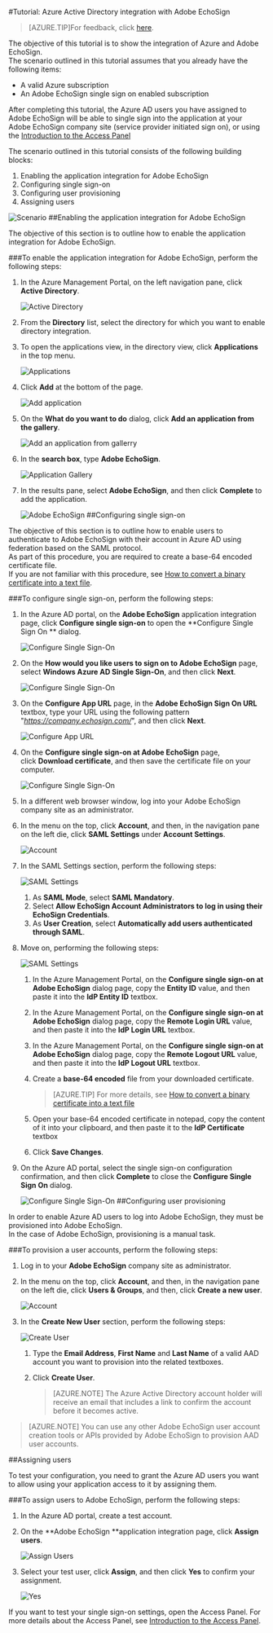 <properties 
    pageTitle="Tutorial: Azure Active Directory integration with Adobe EchoSign | Windows Azure" 
    description="Learn how to use Adobe EchoSign with Azure Active Directory to enable single sign-on, automated provisioning, and more!" 
    services="active-directory" 
    authors="jeevansd"  
    documentationCenter="na" 
    manager="stevenpo"/>
<tags
	ms.service="active-directory"
	ms.date="01/14/2016"
	wacn.date=""/>

#Tutorial: Azure Active Directory integration with Adobe EchoSign
>[AZURE.TIP]For feedback, click [here](http://go.microsoft.com/fwlink/?LinkId=528195).

The objective of this tutorial is to show the integration of Azure and Adobe EchoSign.  
The scenario outlined in this tutorial assumes that you already have the following items:

-   A valid Azure subscription
-   An Adobe EchoSign single sign on enabled subscription

After completing this tutorial, the Azure AD users you have assigned to Adobe EchoSign will be able to single sign into the application at your Adobe EchoSign company site (service provider initiated sign on), or using the [Introduction to the Access Panel](https://msdn.microsoft.com/zh-cn/library/dn308586) 

The scenario outlined in this tutorial consists of the following building blocks:

1.  Enabling the application integration for Adobe EchoSign
2.  Configuring single sign-on
3.  Configuring user provisioning
4.  Assigning users

![Scenario](./media/active-directory-saas-adobe-echosign-tutorial/IC789511.png "Scenario")
##Enabling the application integration for Adobe EchoSign

The objective of this section is to outline how to enable the application integration for Adobe EchoSign.

###To enable the application integration for Adobe EchoSign, perform the following steps:

1.  In the Azure Management Portal, on the left navigation pane, click **Active Directory**.

    ![Active Directory](./media/active-directory-saas-adobe-echosign-tutorial/IC700993.png "Active Directory")

2.  From the **Directory** list, select the directory for which you want to enable directory integration.

3.  To open the applications view, in the directory view, click **Applications** in the top menu.

    ![Applications](./media/active-directory-saas-adobe-echosign-tutorial/IC700994.png "Applications")

4.  Click **Add** at the bottom of the page.

    ![Add application](./media/active-directory-saas-adobe-echosign-tutorial/IC749321.png "Add application")

5.  On the **What do you want to do** dialog, click **Add an application from the gallery**.

    ![Add an application from gallerry](./media/active-directory-saas-adobe-echosign-tutorial/IC749322.png "Add an application from gallerry")

6.  In the **search box**, type **Adobe EchoSign**.

    ![Application Gallery](./media/active-directory-saas-adobe-echosign-tutorial/IC789514.png "Application Gallery")

7.  In the results pane, select **Adobe EchoSign**, and then click **Complete** to add the application.

    ![Adobe EchoSign](./media/active-directory-saas-adobe-echosign-tutorial/IC789515.png "Adobe EchoSign")
##Configuring single sign-on

The objective of this section is to outline how to enable users to authenticate to Adobe EchoSign with their account in Azure AD using federation based on the SAML protocol.  
As part of this procedure, you are required to create a base-64 encoded certificate file.  
If you are not familiar with this procedure, see [How to convert a binary certificate into a text file](http://youtu.be/PlgrzUZ-Y1o).

###To configure single sign-on, perform the following steps:

1.  In the Azure AD portal, on the **Adobe EchoSign** application integration page, click **Configure single sign-on** to open the **Configure Single Sign On ** dialog.

    ![Configure Single Sign-On](./media/active-directory-saas-adobe-echosign-tutorial/IC789516.png "Configure Single Sign-On")

2.  On the **How would you like users to sign on to Adobe EchoSign** page, select **Windows Azure AD Single Sign-On**, and then click **Next**.

    ![Configure Single Sign-On](./media/active-directory-saas-adobe-echosign-tutorial/IC789517.png "Configure Single Sign-On")

3.  On the **Configure App URL** page, in the **Adobe EchoSign Sign On URL** textbox, type your URL using the following pattern "*https://company.echosign.com/*", and then click **Next**.

    ![Configure App URL](./media/active-directory-saas-adobe-echosign-tutorial/IC789518.png "Configure App URL")

4.  On the **Configure single sign-on at Adobe EchoSign** page, click **Download certificate**, and then save the certificate file on your computer.

    ![Configure Single Sign-On](./media/active-directory-saas-adobe-echosign-tutorial/IC789519.png "Configure Single Sign-On")

5.  In a different web browser window, log into your Adobe EchoSign company site as an administrator.

6.  In the menu on the top, click **Account**, and then, in the navigation pane on the left die, click **SAML Settings** under **Account Settings**.

    ![Account](./media/active-directory-saas-adobe-echosign-tutorial/IC789520.png "Account")

7.  In the SAML Settings section, perform the following steps:

    ![SAML Settings](./media/active-directory-saas-adobe-echosign-tutorial/IC789521.png "SAML Settings")

    1.  As **SAML Mode**, select **SAML Mandatory**.
    2.  Select **Allow EchoSign Account Administrators to log in using their EchoSign Credentials**.
    3.  As **User Creation**, select **Automatically add users authenticated through SAML**.

8.  Move on, performing the following steps:

    ![SAML Settings](./media/active-directory-saas-adobe-echosign-tutorial/IC789522.png "SAML Settings")

    1.  In the Azure Management Portal, on the **Configure single sign-on at Adobe EchoSign** dialog page, copy the **Entity ID** value, and then paste it into the **IdP Entity ID** textbox.
    2.  In the Azure Management Portal, on the **Configure single sign-on at Adobe EchoSign** dialog page, copy the **Remote Login URL** value, and then paste it into the **IdP Login URL** textbox.
    3.  In the Azure Management Portal, on the **Configure single sign-on at Adobe EchoSign** dialog page, copy the **Remote Logout URL** value, and then paste it into the **IdP Logout URL** textbox.
    4.  Create a **base-64 encoded** file from your downloaded certificate.  

		>[AZURE.TIP] For more details, see [How to convert a binary certificate into a text file](http://youtu.be/PlgrzUZ-Y1o)
    5.  Open your base-64 encoded certificate in notepad, copy the content of it into your clipboard, and then paste it to the **IdP Certificate** textbox
    6.  Click **Save Changes**.

9.  On the Azure AD portal, select the single sign-on configuration confirmation, and then click **Complete** to close the **Configure Single Sign On** dialog.

    ![Configure Single Sign-On](./media/active-directory-saas-adobe-echosign-tutorial/IC789523.png "Configure Single Sign-On")
##Configuring user provisioning

In order to enable Azure AD users to log into Adobe EchoSign, they must be provisioned into Adobe EchoSign.  
In the case of Adobe EchoSign, provisioning is a manual task.

###To provision a user accounts, perform the following steps:

1.  Log in to your **Adobe EchoSign** company site as administrator.

2.  In the menu on the top, click **Account**, and then, in the navigation pane on the left die, click **Users & Groups**, and then, click **Create a new user**.

    ![Account](./media/active-directory-saas-adobe-echosign-tutorial/IC789524.png "Account")

3.  In the **Create New User** section, perform the following steps:

    ![Create User](./media/active-directory-saas-adobe-echosign-tutorial/IC789525.png "Create User")

    1.  Type the **Email Address**, **First Name** and **Last Name** of a valid AAD account you want to provision into the related textboxes.
    2.  Click **Create User**.

		>[AZURE.NOTE] The Azure Active Directory account holder will receive an email that includes a link to confirm the account before it becomes active.

>[AZURE.NOTE] You can use any other Adobe EchoSign user account creation tools or APIs provided by Adobe EchoSign to provision AAD user accounts.

##Assigning users

To test your configuration, you need to grant the Azure AD users you want to allow using your application access to it by assigning them.

###To assign users to Adobe EchoSign, perform the following steps:

1.  In the Azure AD portal, create a test account.

2.  On the **Adobe EchoSign **application integration page, click **Assign users**.

    ![Assign Users](./media/active-directory-saas-adobe-echosign-tutorial/IC789526.png "Assign Users")

3.  Select your test user, click **Assign**, and then click **Yes** to confirm your assignment.

    ![Yes](./media/active-directory-saas-adobe-echosign-tutorial/IC767830.png "Yes")

If you want to test your single sign-on settings, open the Access Panel. For more details about the Access Panel, see [Introduction to the Access Panel](https://msdn.microsoft.com/zh-cn/library/dn308586).
